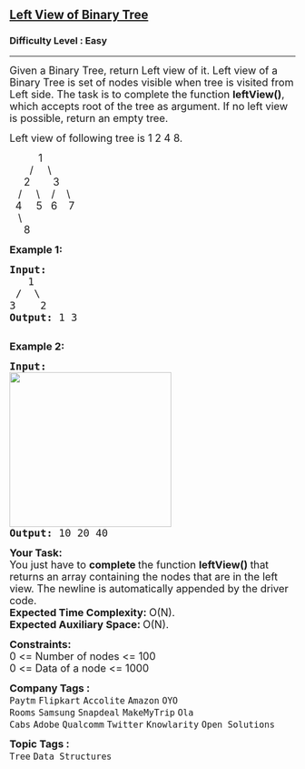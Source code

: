 <h2><a href="https://www.geeksforgeeks.org/problems/left-view-of-binary-tree/1?page=1&difficulty=Easy&sortBy=submissions">Left View of Binary Tree</a></h2><h3>Difficulty Level : Easy</h3><hr><div class="problems_problem_content__Xm_eO"><p><span style="font-size: 18px;">Given a Binary Tree, return Left view of it. Left view of a Binary Tree is set of nodes visible when tree is visited from Left side. The task is to complete the function <strong>leftView()</strong>, which accepts root of the tree as argument. If no left view is possible, return an empty tree.</span></p>
<p><span style="font-size: 18px;">Left view of following tree is 1 2 4 8.</span></p>
<p><span style="font-size: 18px;">&nbsp;&nbsp;&nbsp;&nbsp;&nbsp;&nbsp;&nbsp;&nbsp;&nbsp; 1<br>&nbsp;&nbsp;&nbsp;&nbsp;&nbsp;&nbsp; /&nbsp;&nbsp;&nbsp;&nbsp; \<br>&nbsp;&nbsp;&nbsp;&nbsp; 2&nbsp;&nbsp;&nbsp;&nbsp;&nbsp;&nbsp;&nbsp; 3<br>&nbsp;&nbsp; /&nbsp;&nbsp; &nbsp; \ &nbsp;&nbsp; /&nbsp;&nbsp;&nbsp; \<br>&nbsp; 4&nbsp;&nbsp;&nbsp;&nbsp; 5&nbsp;&nbsp; 6&nbsp;&nbsp;&nbsp; 7<br>&nbsp;&nbsp; \<br>&nbsp;&nbsp;&nbsp;&nbsp; 8&nbsp; &nbsp;</span></p>
<p><span style="font-size: 18px;"><strong>Example 1:</strong></span></p>
<pre><span style="font-size: 18px;"><strong>Input:
</strong>&nbsp;  1
&nbsp;/&nbsp; \
3&nbsp; &nbsp; 2
<strong>Output: </strong>1 3
</span>
</pre>
<p><span style="font-size: 18px;"><strong>Example 2:</strong></span></p>
<pre><span style="font-size: 18px;"><strong>Input:
</strong><img style="height: 272px; width: 285px;" src="https://media.geeksforgeeks.org/wp-content/cdn-uploads/20190221103723/leftview.jpg" alt="">
<strong>Output: </strong>10 20 40
</span></pre>
<p><span style="font-size: 18px;"><strong>Your Task:</strong><br>You just have to <strong>complete </strong>the function <strong>leftView() </strong>that returns an array containing the nodes that are in&nbsp;the left view. The newline is automatically appended by the driver code.</span><br><span style="font-size: 18px;"><strong>Expected Time Complexity:&nbsp;</strong>O(N).<br><strong>Expected Auxiliary Space:&nbsp;</strong>O(N).</span></p>
<p><span style="font-size: 18px;"><strong>Constraints:</strong><br>0 &lt;= Number of nodes &lt;= 100<br>0 &lt;= Data of a node &lt;= 1000</span></p></div><p><span style=font-size:18px><strong>Company Tags : </strong><br><code>Paytm</code>&nbsp;<code>Flipkart</code>&nbsp;<code>Accolite</code>&nbsp;<code>Amazon</code>&nbsp;<code>OYO Rooms</code>&nbsp;<code>Samsung</code>&nbsp;<code>Snapdeal</code>&nbsp;<code>MakeMyTrip</code>&nbsp;<code>Ola Cabs</code>&nbsp;<code>Adobe</code>&nbsp;<code>Qualcomm</code>&nbsp;<code>Twitter</code>&nbsp;<code>Knowlarity</code>&nbsp;<code>Open Solutions</code>&nbsp;<br><p><span style=font-size:18px><strong>Topic Tags : </strong><br><code>Tree</code>&nbsp;<code>Data Structures</code>&nbsp;